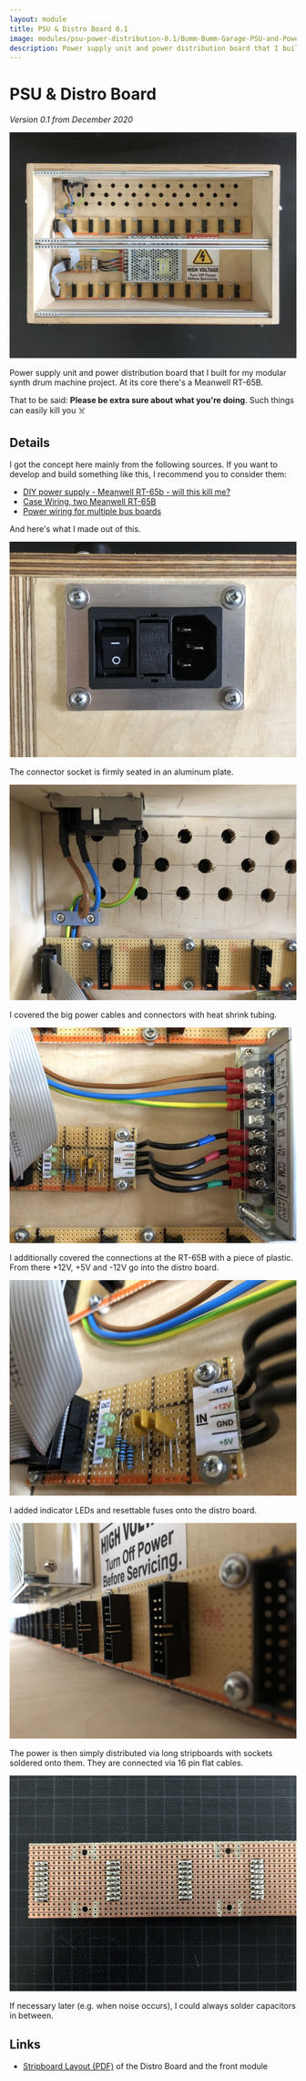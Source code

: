 ```yaml
---
layout: module
title: PSU & Distro Board 0.1
image: modules/psu-power-distribution-0.1/Bumm-Bumm-Garage-PSU-and-Power-Distro-0.1-01.jpg
description: Power supply unit and power distribution board that I built for my modular synth drum machine project. At its core there's a Meanwell RT-65B.
---
```


<!-- Bilder updaten mit Front Module -->

# PSU & Distro Board

*Version 0.1 from December 2020*

![](Bumm-Bumm-Garage-PSU-and-Power-Distro-0.1-01.jpg)

Power supply unit and power distribution board that I built for my modular synth drum machine project. At its core there's a Meanwell RT-65B.

That to be said: **Please be extra sure about what you're doing**. Such things can easily kill you ☠️

## Details

I got the concept here mainly from the following sources. If you want to develop and build something like this, I recommend you to consider them:

* [DIY power supply - Meanwell RT-65b - will this kill me?](https://modwiggler.com/forum/viewtopic.php?p=3081619)
* [Case Wiring, two Meanwell RT-65B](https://modwiggler.com/forum/viewtopic.php?f=17&t=211316)
* [Power wiring for multiple bus boards](https://modwiggler.com/forum/viewtopic.php?t=53338)

And here's what I made out of this.

![](Bumm-Bumm-Garage-PSU-and-Power-Distro-0.1-02.jpg)

The connector socket is firmly seated in an aluminum plate.

![](Bumm-Bumm-Garage-PSU-and-Power-Distro-0.1-03.jpg)

 I covered the big power cables and connectors with heat shrink tubing.

![](Bumm-Bumm-Garage-PSU-and-Power-Distro-0.1-04.jpg)

I additionally covered the connections at the RT-65B with a piece of plastic. From there +12V, +5V and -12V go into the distro board.

![](Bumm-Bumm-Garage-PSU-and-Power-Distro-0.1-05.jpg)

I added indicator LEDs and resettable fuses onto the distro board. 

![](Bumm-Bumm-Garage-PSU-and-Power-Distro-0.1-06.jpg)

The power is then simply distributed via long stripboards with sockets soldered onto them. They are connected via 16 pin flat cables.

![](Bumm-Bumm-Garage-PSU-and-Power-Distro-0.1-07.jpg)

If necessary later (e.g. when noise occurs), I could always solder capacitors in between.

## Links

* [Stripboard Layout (PDF)](Bumm-Bumm-Garage-Distro-Board-&-Front-Module-0.1.pdf) of the Distro Board and the front module

<!-- Social links, Improvement Potential --> 
